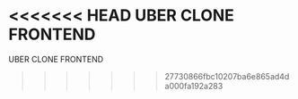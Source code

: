 <<<<<<< HEAD
UBER CLONE FRONTEND
=======
UBER CLONE FRONTEND
>>>>>>> 27730866fbc10207ba6e865ad4da000fa192a283
